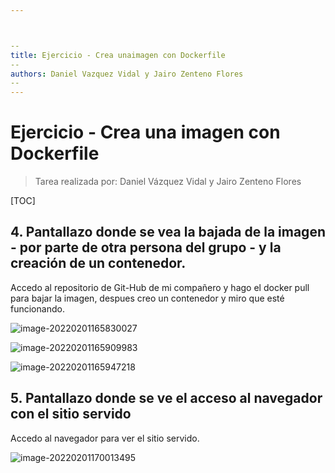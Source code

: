 ```yaml
---



--
title: Ejercicio - Crea unaimagen con Dockerfile
--
authors: Daniel Vazquez Vidal y Jairo Zenteno Flores
--
---
```






# Ejercicio - Crea una imagen con Dockerfile





> Tarea realizada por: Daniel Vázquez Vidal y Jairo Zenteno Flores





[TOC]



## 4. Pantallazo donde se vea la bajada de la imagen - por parte de otra persona del grupo - y la creación de un contenedor.





Accedo al repositorio de Git-Hub de mi compañero y hago el docker pull para bajar la imagen, despues creo un contenedor y miro que esté funcionando.



![image-20220201165830027](C:/Users/danii/AppData/Roaming/Typora/typora-user-images/image-20220201165830027.png)





![image-20220201165909983](C:/Users/danii/AppData/Roaming/Typora/typora-user-images/image-20220201165909983.png)







![image-20220201165947218](C:/Users/danii/AppData/Roaming/Typora/typora-user-images/image-20220201165947218.png)





## 5. Pantallazo donde se ve el acceso al navegador con el sitio servido



Accedo al navegador para ver el sitio servido.



![image-20220201170013495](C:/Users/danii/AppData/Roaming/Typora/typora-user-images/image-20220201170013495.png)







